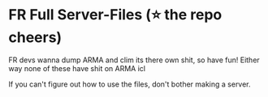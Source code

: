 # FR Full Server-Files (⭐ the repo cheers)
FR devs wanna dump ARMA and clim its there own shit, so have fun! Either way none of these have shit on ARMA icl

If you can't figure out how to use the files, don't bother making a server.
